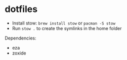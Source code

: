 # dotfiles

 - Install stow: `brew install stow` or `pacman -S stow`
 - Run `stow .` to create the symlinks in the home folder

Dependencies:
- eza
- zoxide
